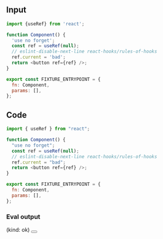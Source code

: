
## Input

```javascript
import {useRef} from 'react';

function Component() {
  'use no forget';
  const ref = useRef(null);
  // eslint-disable-next-line react-hooks/rules-of-hooks
  ref.current = 'bad';
  return <button ref={ref} />;
}

export const FIXTURE_ENTRYPOINT = {
  fn: Component,
  params: [],
};

```

## Code

```javascript
import { useRef } from "react";

function Component() {
  "use no forget";
  const ref = useRef(null);
  // eslint-disable-next-line react-hooks/rules-of-hooks
  ref.current = "bad";
  return <button ref={ref} />;
}

export const FIXTURE_ENTRYPOINT = {
  fn: Component,
  params: [],
};

```
      
### Eval output
(kind: ok) <button></button>